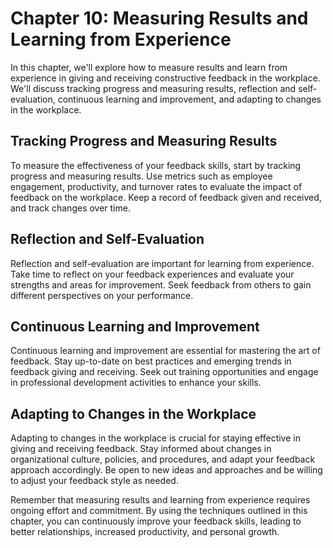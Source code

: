 Chapter 10: Measuring Results and Learning from Experience
==========================================================

In this chapter, we'll explore how to measure results and learn from experience in giving and receiving constructive feedback in the workplace. We'll discuss tracking progress and measuring results, reflection and self-evaluation, continuous learning and improvement, and adapting to changes in the workplace.

Tracking Progress and Measuring Results
---------------------------------------

To measure the effectiveness of your feedback skills, start by tracking progress and measuring results. Use metrics such as employee engagement, productivity, and turnover rates to evaluate the impact of feedback on the workplace. Keep a record of feedback given and received, and track changes over time.

Reflection and Self-Evaluation
------------------------------

Reflection and self-evaluation are important for learning from experience. Take time to reflect on your feedback experiences and evaluate your strengths and areas for improvement. Seek feedback from others to gain different perspectives on your performance.

Continuous Learning and Improvement
-----------------------------------

Continuous learning and improvement are essential for mastering the art of feedback. Stay up-to-date on best practices and emerging trends in feedback giving and receiving. Seek out training opportunities and engage in professional development activities to enhance your skills.

Adapting to Changes in the Workplace
------------------------------------

Adapting to changes in the workplace is crucial for staying effective in giving and receiving feedback. Stay informed about changes in organizational culture, policies, and procedures, and adapt your feedback approach accordingly. Be open to new ideas and approaches and be willing to adjust your feedback style as needed.

Remember that measuring results and learning from experience requires ongoing effort and commitment. By using the techniques outlined in this chapter, you can continuously improve your feedback skills, leading to better relationships, increased productivity, and personal growth.
